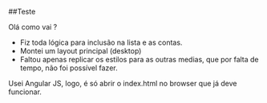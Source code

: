 ##Teste

Olá como vai ?

- Fiz toda lógica para inclusão na lista e as contas.
- Montei um layout principal (desktop)
- Faltou apenas replicar os estilos para as outras medias, que por falta de tempo, não foi possível fazer.

Usei Angular JS, logo, é só abrir o index.html no browser que já deve funcionar.
